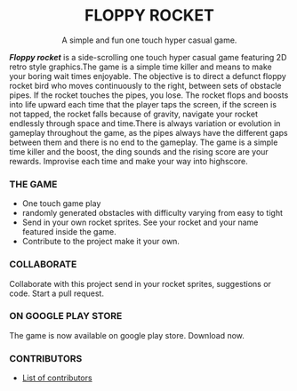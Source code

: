 <h1 align="center">FLOPPY ROCKET</h1>
<p align="center">A simple and fun one touch hyper casual game.</p>






<b><i>Floppy rocket</i></b> is a side-scrolling one touch hyper casual game featuring 2D retro style graphics.The game is a simple time killer and means to make your boring wait times enjoyable. The objective is to direct a defunct floppy rocket bird who moves continuously to the right, between sets of obstacle pipes. If the rocket touches the pipes, you lose. The rocket flops and boosts into life upward each time that the player taps the screen, if the screen is not tapped, the rocket  falls because of gravity, navigate your rocket endlessly through space and time.There is always variation or evolution in gameplay throughout the game, as the pipes always have the different gaps between them and there is no end to the gameplay. The game is a simple time killer and the boost, the ding sounds and the rising score are your rewards. Improvise each time and make your way into highscore.

### THE GAME

* One touch game play
* randomly generated obstacles with difficulty varying from easy to tight
* Send in your own rocket sprites. See your rocket and your name featured inside the game.
* Contribute to the project make it your own.

### COLLABORATE

Collaborate with this project send in your rocket sprites, suggestions or code. Start a pull request.

### ON GOOGLE PLAY STORE

The game is now available on google play store. Download now.

### CONTRIBUTORS

* [List of contributors][contribute]

[contribute]: https://github.com/jinvoker/floppy_rocket/graphs/contributors
